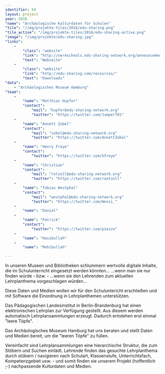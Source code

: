 ```yaml
---
identifier: 54
layout: project
year: 2016
"name": "Archäologische Kulturdaten für Schulen"
"tile": "/img/projekte-tiles/2016/edu-sharing.png"
"tile_active": "/img/projekte-tiles/2016/edu-sharing-active.png"
"image": "/img/projekte/edu-sharing.jpg"
"links":
    -
        "class": "website"
        "link": "http://oer4schools.edu-sharing-network.org/announcement/2-hackathon/"
        "text": "Webseite"
    -
        "class": "website"
        "link": "http://edu-sharing.com/recources/"
        "text": "Downloads"
"data":
    - "Archäologisches Museum Hamburg"
"team":
    -
        "name": "Matthias Hupfer"
        "contact":
            "mail": "hupfer@edu-sharing-network.org"
            "twitter": "https://twitter.com/Jumper701"
    -
        "name": "Annett Zobel"
        "contact":
            "mail": "zobel@edu-sharing-network.org"
            "twitter": "https://twitter.com/AnnettZobel"
    -
        "name": "Henry Freye"
        "contact":
            "twitter": "https://twitter.com/hfreye"
    -
        "name": "Christian"
        "contact":
            "mail": "rotzoll@edu-sharing-network.org"
            "twitter": "https://twitter.com/rootzoll"
    -
        "name": "Tobias Westphal"
        "contact":
            "mail": "westphal@edu-sharing-network.org"
            "twitter": "https://twitter.com/Wessi_"
    -
        "name": "Daniel"
    -
        "name": "Patrick"
        "contact":
            "twitter": "https://twitter.com/piezzo"
    -
        "name": "Hasibullah"
    -
        "name": "Mohibullah"

---
```

In unseren Museen und Bibliotheken schlummern wertvolle digitale Inhalte, die im Schulunterricht eingesetzt werden könnten... ...wenn man sie nur finden würde - bzw. - ...wenn sie den Lehrenden zum aktuellen Lehrplanthema vorgeschlagen würden...

Diese Daten und Medien wollen wir für den Schuluntericht erschließen und mit Software die Einordnung in Lehrplanthemen unterstützen.

Das Pädagogischen Landesinstitut in Berlin-Brandenburg hat einen elektronischen Lehrplan zur Verfügung gestellt. Aus diesem werden automatisch Lehrplansammlungen erzeugt. Dadurch entstehen erst einmal "leere Töpfe".

Das Archäologisches Museum Hamburg hat uns beraten und stellt Daten und Medien bereit, um die "leeren Töpfe" zu füllen.

Vereinfacht sind Lehrplansammlungen eine hierarchische Struktur, die zum Stöbern und Suchen einlädt. Lehrende finden das gesuchte Lehrplanthema durch stöbern / navigieren nach Schulart, Klassenstufe, Unterrichtsfach, Kompetenzgebiet usw. - und somit finden sie unserem Projekt (hoffentlich ;-) nachpassende Kulturdaten und Medien.
